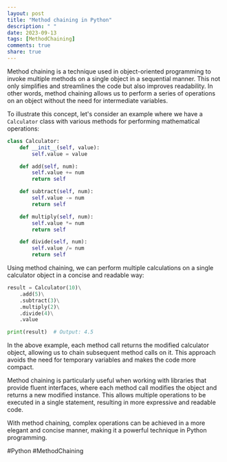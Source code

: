 ```yaml
---
layout: post
title: "Method chaining in Python"
description: " "
date: 2023-09-13
tags: [MethodChaining]
comments: true
share: true
---
```


Method chaining is a technique used in object-oriented programming to invoke multiple methods on a single object in a sequential manner. This not only simplifies and streamlines the code but also improves readability. In other words, method chaining allows us to perform a series of operations on an object without the need for intermediate variables.

To illustrate this concept, let's consider an example where we have a `Calculator` class with various methods for performing mathematical operations:

```python
class Calculator:
    def __init__(self, value):
        self.value = value

    def add(self, num):
        self.value += num
        return self

    def subtract(self, num):
        self.value -= num
        return self

    def multiply(self, num):
        self.value *= num
        return self

    def divide(self, num):
        self.value /= num
        return self
```

Using method chaining, we can perform multiple calculations on a single calculator object in a concise and readable way:

```python
result = Calculator(10)\
    .add(5)\
    .subtract(3)\
    .multiply(2)\
    .divide(4)\
    .value

print(result)  # Output: 4.5
```

In the above example, each method call returns the modified calculator object, allowing us to chain subsequent method calls on it. This approach avoids the need for temporary variables and makes the code more compact.

Method chaining is particularly useful when working with libraries that provide fluent interfaces, where each method call modifies the object and returns a new modified instance. This allows multiple operations to be executed in a single statement, resulting in more expressive and readable code.

With method chaining, complex operations can be achieved in a more elegant and concise manner, making it a powerful technique in Python programming.

#Python #MethodChaining